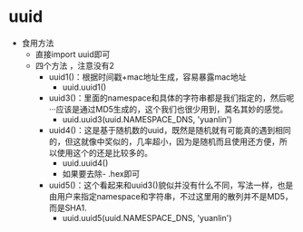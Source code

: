 # uuid
* 食用方法
    * 直接import uuid即可
    * 四个方法 ，注意没有2
        * uuid1()：根据时间戳+mac地址生成，容易暴露mac地址
            * uuid.uuid1()
        * uuid3()：里面的namespace和具体的字符串都是我们指定的，然后呢···应该是通过MD5生成的，这个我们也很少用到，莫名其妙的感觉。
            * uuid.uuid3(uuid.NAMESPACE_DNS, 'yuanlin')
        * uuid4()：这是基于随机数的uuid，既然是随机就有可能真的遇到相同的，但这就像中奖似的，几率超小，因为是随机而且使用还方便，所以使用这个的还是比较多的。
            * uuid.uuid4()
            * 如果要去除- .hex即可
        * uuid5()：这个看起来和uuid3()貌似并没有什么不同，写法一样，也是由用户来指定namespace和字符串，不过这里用的散列并不是MD5，而是SHA1.
            * uuid.uuid5(uuid.NAMESPACE_DNS, 'yuanlin')
